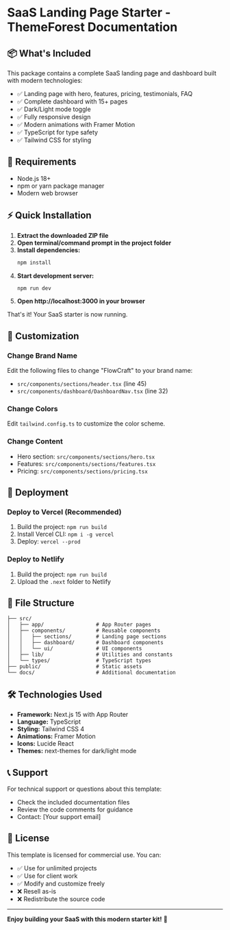 # SaaS Landing Page Starter - ThemeForest Documentation

## 📦 What's Included

This package contains a complete SaaS landing page and dashboard built with modern technologies:

- ✅ Landing page with hero, features, pricing, testimonials, FAQ
- ✅ Complete dashboard with 15+ pages
- ✅ Dark/Light mode toggle
- ✅ Fully responsive design
- ✅ Modern animations with Framer Motion
- ✅ TypeScript for type safety
- ✅ Tailwind CSS for styling

## 🔧 Requirements

- Node.js 18+ 
- npm or yarn package manager
- Modern web browser

## ⚡ Quick Installation

1. **Extract the downloaded ZIP file**
2. **Open terminal/command prompt in the project folder**
3. **Install dependencies:**
   ```bash
   npm install
   ```
4. **Start development server:**
   ```bash
   npm run dev
   ```
5. **Open http://localhost:3000 in your browser**

That's it! Your SaaS starter is now running.

## 🎨 Customization

### Change Brand Name
Edit the following files to change "FlowCraft" to your brand name:
- `src/components/sections/header.tsx` (line 45)
- `src/components/dashboard/DashboardNav.tsx` (line 32)

### Change Colors
Edit `tailwind.config.ts` to customize the color scheme.

### Change Content
- Hero section: `src/components/sections/hero.tsx`
- Features: `src/components/sections/features.tsx`
- Pricing: `src/components/sections/pricing.tsx`

## 🚀 Deployment

### Deploy to Vercel (Recommended)
1. Build the project: `npm run build`
2. Install Vercel CLI: `npm i -g vercel`
3. Deploy: `vercel --prod`

### Deploy to Netlify
1. Build the project: `npm run build`
2. Upload the `.next` folder to Netlify

## 📁 File Structure

```
├── src/
│   ├── app/                 # App Router pages
│   ├── components/          # Reusable components
│   │   ├── sections/        # Landing page sections
│   │   ├── dashboard/       # Dashboard components
│   │   └── ui/              # UI components
│   ├── lib/                 # Utilities and constants
│   └── types/               # TypeScript types
├── public/                  # Static assets
└── docs/                    # Additional documentation
```

## 🛠️ Technologies Used

- **Framework:** Next.js 15 with App Router
- **Language:** TypeScript
- **Styling:** Tailwind CSS 4
- **Animations:** Framer Motion
- **Icons:** Lucide React
- **Themes:** next-themes for dark/light mode

## 📞 Support

For technical support or questions about this template:
- Check the included documentation files
- Review the code comments for guidance
- Contact: [Your support email]

## 📄 License

This template is licensed for commercial use. You can:
- ✅ Use for unlimited projects
- ✅ Use for client work
- ✅ Modify and customize freely
- ❌ Resell as-is
- ❌ Redistribute the source code

---

**Enjoy building your SaaS with this modern starter kit!** 🚀
